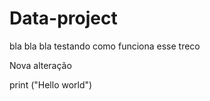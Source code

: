 # Data-project
bla bla bla
testando como funciona esse treco


Nova alteração

print ("Hello world")
